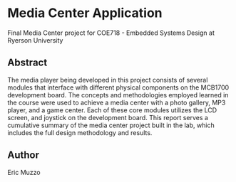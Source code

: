 # Media Center Application
Final Media Center project for COE718 - Embedded Systems Design at Ryerson University

## Abstract
The media player being developed in this project consists of several modules that interface with different physical components on the MCB1700 development board. The concepts and methodologies employed learned in the course were used to achieve a media center with a photo gallery, MP3 player, and a game center. Each of these core modules utilizes the LCD screen, and joystick on the development board. This report serves a cumulative summary of the media center project built in the lab, which includes the full design methodology and results.

## Author
Eric Muzzo
